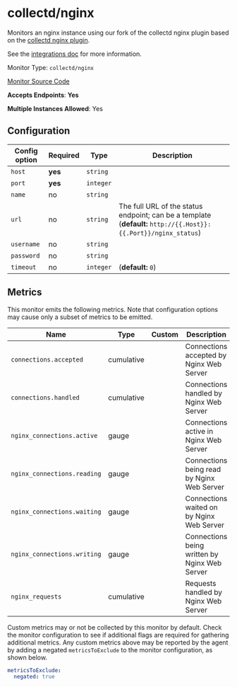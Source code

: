 <!--- GENERATED BY gomplate from scripts/docs/monitor-page.md.tmpl --->

# collectd/nginx

 Monitors an nginx instance using our fork of the
collectd nginx plugin based on the [collectd nginx
plugin](https://collectd.org/wiki/index.php/Plugin:nginx).

See the [integrations
doc](https://github.com/signalfx/integrations/tree/master/collectd-nginx)
for more information.


Monitor Type: `collectd/nginx`

[Monitor Source Code](https://github.com/signalfx/signalfx-agent/tree/master/internal/monitors/collectd/nginx)

**Accepts Endpoints**: **Yes**

**Multiple Instances Allowed**: Yes

## Configuration

| Config option | Required | Type | Description |
| --- | --- | --- | --- |
| `host` | **yes** | `string` |  |
| `port` | **yes** | `integer` |  |
| `name` | no | `string` |  |
| `url` | no | `string` | The full URL of the status endpoint; can be a template (**default:** `http://{{.Host}}:{{.Port}}/nginx_status`) |
| `username` | no | `string` |  |
| `password` | no | `string` |  |
| `timeout` | no | `integer` |  (**default:** `0`) |




## Metrics

This monitor emits the following metrics.  Note that configuration options may
cause only a subset of metrics to be emitted.

| Name | Type | Custom | Description |
| ---  | ---  | ---    | ---         |
| `connections.accepted` | cumulative |  | Connections accepted by Nginx Web Server |
| `connections.handled` | cumulative |  | Connections handled by Nginx Web Server |
| `nginx_connections.active` | gauge |  | Connections active in Nginx Web Server |
| `nginx_connections.reading` | gauge |  | Connections being read by Nginx Web Server |
| `nginx_connections.waiting` | gauge |  | Connections waited on by Nginx Web Server |
| `nginx_connections.writing` | gauge |  | Connections being written by Nginx Web Server |
| `nginx_requests` | cumulative |  | Requests handled by Nginx Web Server |

Custom metrics may or not be collected by this monitor by default. Check the monitor configuration to see if additional flags are required for gathering additional metrics.
Any custom metrics above may be reported by the agent by adding a negated `metricsToExclude` to the monitor configuration, as shown below.
```yaml 
metricsToExclude:
  negated: true
```






